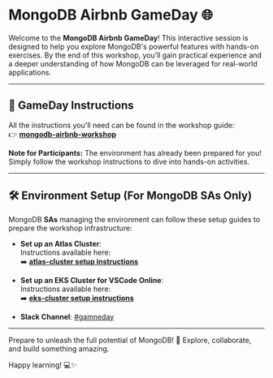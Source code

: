 # MongoDB Airbnb GameDay 🌐  

Welcome to the **MongoDB Airbnb GameDay**! This interactive session is designed to help you explore MongoDB's powerful features with hands-on exercises. By the end of this workshop, you’ll gain practical experience and a deeper understanding of how MongoDB can be leveraged for real-world applications.  

---

## 🔗 GameDay Instructions  
All the instructions you'll need can be found in the workshop guide:  
👉 **[mongodb-airbnb-workshop](https://simonegaiera.github.io/mongodb-airbnb-workshop/)**  

**Note for Participants:** The environment has already been prepared for you! Simply follow the workshop instructions to dive into hands-on activities.

---

## 🛠️ Environment Setup (For MongoDB SAs Only)  

MongoDB **SAs** managing the environment can follow these setup guides to prepare the workshop infrastructure:   

- **Set up an Atlas Cluster**:  
  Instructions available here:  
  ➡️ **[atlas-cluster setup instructions](https://github.com/simonegaiera/mongodb-airbnb-workshop/tree/main/utils/atlas-cluster)**  

- **Set up an EKS Cluster for VSCode Online**:  
  Instructions available here:  
  ➡️ **[eks-cluster setup instructions](https://github.com/simonegaiera/mongodb-airbnb-workshop/tree/main/utils/eks-cluster)**  

- **Slack Channel**: [#gamneday](https://mongodb.enterprise.slack.com/archives/C08JJKV3T0A)

---

Prepare to unleash the full potential of MongoDB! 🚀 Explore, collaborate, and build something amazing.

Happy learning! 💻✨  